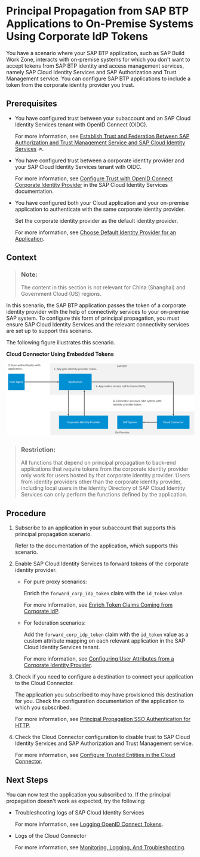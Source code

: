 <!-- loio1503442f766145fd8cfe9caa0c087da3 -->

# Principal Propagation from SAP BTP Applications to On-Premise Systems Using Corporate IdP Tokens

You have a scenario where your SAP BTP application, such as SAP Build Work Zone, interacts with on-premise systems for which you don't want to accept tokens from SAP BTP identity and access management services, namely SAP Cloud Identity Services and SAP Authorization and Trust Management service. You can configure SAP BTP applications to include a token from the corporate identity provider you trust.



<a name="loio1503442f766145fd8cfe9caa0c087da3__prereq_dfq_qzt_xfc"/>

## Prerequisites

-   You have configured trust between your subaccount and an SAP Cloud Identity Services tenant with OpenID Connect \(OIDC\).

    For more information, see [Establish Trust and Federation Between SAP Authorization and Trust Management Service and SAP Cloud Identity Services](https://help.sap.com/viewer/65de2977205c403bbc107264b8eccf4b/Cloud/en-US/161f8f0cfac64c4fa2d973bc5f08a894.html "Use your SAP Cloud Identity Services tenant as an identity provider or a proxy to your own identity provider hosting your business users. This method avoids the upload and download of SAML meta data by using OpenID Connect (OIDC) to establish trust.") :arrow_upper_right:.

-   You have configured trust between a corporate identity provider and your SAP Cloud Identity Services tenant with OIDC.

    For more information, see [Configure Trust with OpenID Connect Corporate Identity Provider](https://help.sap.com/docs/IDENTITY_AUTHENTICATION/6d6d63354d1242d185ab4830fc04feb1/8ff83a12bbb8491c9558d635d6bbb287.html) in the SAP Cloud Identity Services documentation.

-   You have configured both your Cloud application and your on-premise application to authenticate with the same corporate identity provider.

    Set the corporate identity provider as the default identity provider.

    For more information, see [Choose Default Identity Provider for an Application](https://help.sap.com/docs/cloud-identity-services/cloud-identity-services/choose-default-identity-provider-for-application?version=Cloud).




## Context

> ### Note:  
> The content in this section is not relevant for China \(Shanghai\) and Government Cloud \(US\) regions.

In this scenario, the SAP BTP application passes the token of a corporate identity provider with the help of connectivity services to your on-premise SAP system. To configure this form of principal propagation, you must ensure SAP Cloud Identity Services and the relevant connectivity services are set up to support this scenario.

The following figure illustrates this scenario.

  
  
**Cloud Connector Using Embedded Tokens**



![](images/Simplified_Embedded_IDP_Token_997d0af.png)

> ### Restriction:  
> All functions that depend on principal propagation to back-end applications that require tokens from the corporate identity provider only work for users hosted by that corporate identity provider. Users from identity providers other than the corporate identity provider, including local users in the Identity Directory of SAP Cloud Identity Services can only perform the functions defined by the application.



## Procedure

1.  Subscribe to an application in your subaccount that supports this principal propagation scenario.

    Refer to the documentation of the application, which supports this scenario.

2.  Enable SAP Cloud Identity Services to forward tokens of the corporate identity provider.

    -   For pure proxy scenarios:

        Enrich the `forward_corp_idp_token` claim with the `id_token` value.

        For more information, see [Enrich Token Claims Coming from Corporate IdP](https://help.sap.com/docs/cloud-identity-services/cloud-identity-services/enrich-token-claims-coming-from-corporate-idp?version=Cloud).

    -   For federation scenarios:

        Add the `forward_corp_idp_token` claim with the `id_token` value as a custom attribute mapping on each relevant application in the SAP Cloud Identity Services tenant.

        For more information, see [Configuring User Attributes from a Corporate Identity Provider](https://help.sap.com/docs/cloud-identity-services/cloud-identity-services/configure-default-attributes-for-subscribed-applications?version=Cloud).


3.  Check if you need to configure a destination to connect your application to the Cloud Connector.

    The application you subscribed to may have provisioned this destination for you. Check the configuration documentation of the application to which you subscribed.

    For more information, see [Principal Propagation SSO Authentication for HTTP](https://help.sap.com/docs/connectivity/sap-btp-connectivity-cf/principal-propagation-sso-authentication-for-http?version=Cloud).

4.  Check the Cloud Connector configuration to disable trust to SAP Cloud Identity Services and SAP Authorization and Trust Management service.

    For more information, see [Configure Trusted Entities in the Cloud Connector](https://help.sap.com/docs/connectivity/sap-btp-connectivity-cf/set-up-trust-for-principal-propagation?version=Cloud#configure-trusted-entities-in-the-cloud-connector).




<a name="loio1503442f766145fd8cfe9caa0c087da3__postreq_dyf_rcd_yfc"/>

## Next Steps

You can now test the application you subscribed to. If the principal propagation doesn't work as expected, try the following:

-   Troubleshooting logs of SAP Cloud Identity Services

    For more information, see [Logging OpenID Connect Tokens](https://help.sap.com/docs/cloud-identity-services/cloud-identity-services/logging-openid-connect-tokens?version=Cloud).

-   Logs of the Cloud Connector

    For more information, see [Monitoring, Logging, And Troubleshooting](https://help.sap.com/docs/connectivity/sap-btp-connectivity-cf/cloud-connector-troubleshooting?version=Cloud).


